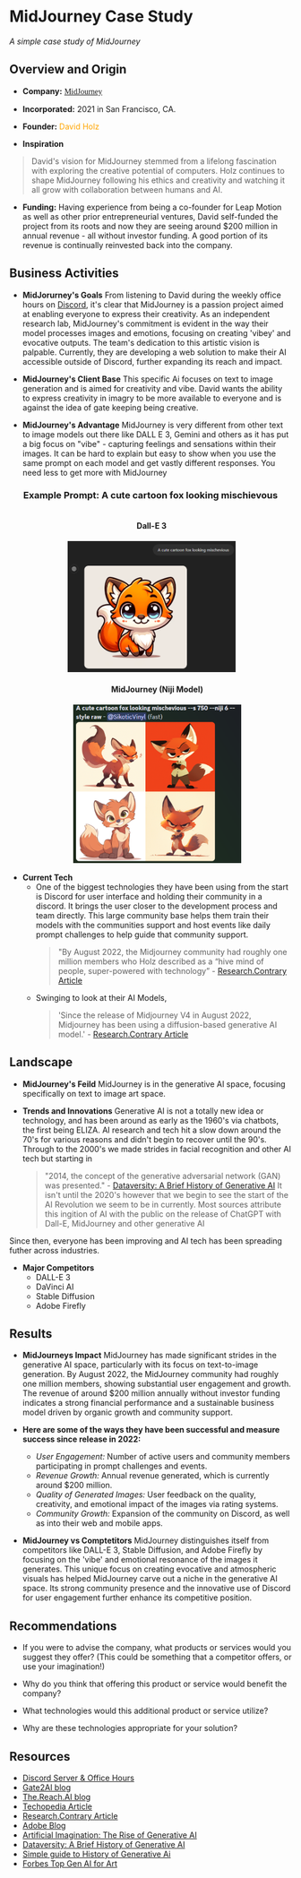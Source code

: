 # MidJourney Case Study

*A simple case study of MidJourney*

## Overview and Origin

* **Company:** <span style="font-family:cursive">[MidJourney](https://www.midjourney.com/home)</span>

* **Incorporated:** 2021 in San Francisco, CA.

* **Founder:**  <span style="color:orange">David Holz</span>

* **Inspiration**
> David's vision for MidJourney stemmed from a lifelong fascination with exploring the creative potential of computers. Holz continues to shape MidJourney following his ethics and creativity and watching it all grow with collaboration between humans and AI.

* **Funding:** Having experience from being a co-founder for Leap Motion as well as other prior entrepreneurial ventures, David self-funded the project from its roots and now they are seeing around $200 million in annual revenue - all without investor funding. A good portion of its revenue is continually reinvested back into the company.

## Business Activities

* **MidJorurney's Goals** From listening to David during the weekly office hours on [Discord](https://discord.gg/midjourney), it's clear that MidJourney is a passion project aimed at enabling everyone to express their creativity. As an independent research lab, MidJourney's commitment is evident in the way their model processes images and emotions, focusing on creating 'vibey' and evocative outputs. The team's dedication to this artistic vision is palpable. Currently, they are developing a web solution to make their AI accessible outside of Discord, further expanding its reach and impact.

* **MidJourney's Client Base** This specific Ai focuses on text to image generation and is aimed for creativity and vibe. David wants the ability to express creativity in imagry to be more available to everyone and is against the idea of gate keeping being creative.

* **MidJourney's Advantage** MidJourney is very different from other text to image models out there like DALL E 3, Gemini and others as it has put a big focus on "vibe" - capturing feelings and sensations within their images. It can be hard to explain but easy to show when you use the same prompt on each model and get vastly different responses. You need less to get more with MidJourney

<div align="center">
  <h3>Example Prompt: A cute cartoon fox looking mischievous</h3>
  <ul style="list-style-type:none;">
  <li style="display:inline-block; text-align:center; margin-right:20px;">
    <h4>Dall-E 3</h4>
    <img src="Images/GPT%20Example.png" alt="GPT Example" width="300">
  </li>
  <li style="display:inline-block; text-align:center;">
    <h4>MidJourney (Niji Model)</h4>
    <img src="Images/MidJourneyExample.png" alt="MidJ Example" width="300">
  </li>
</ul>
</div>

* **Current Tech** 
    * One of the biggest technologies they have been using from the start is Discord for user interface and holding their community in a discord. It brings the user closer to the development process and team directly. This large community base helps them train their models with the communities support and host events like daily prompt challenges to help guide that community support.
        > "By August 2022, the Midjourney community had roughly one million members who Holz described as a “hive mind of people, super-powered with technology” - [Research.Contrary Article](https://research.contrary.com/reports/midjourney)
    * Swinging to look at their AI Models, 
        > 'Since the release of Midjourney V4 in August 2022, Midjourney has been using a diffusion-based generative AI model.' - [Research.Contrary Article](https://research.contrary.com/reports/midjourney)

## Landscape

* **MidJourney's Feild** MidJourney is in the generative AI space, focusing specifically on text to image art space.

* **Trends and Innovations** Generative AI is not a totally new idea or technology, and has been around as early as the 1960's via chatbots, the first being ELIZA. AI research and tech hit a slow down around the 70's for various reasons and didn't begin to recover until the 90's. Through to the 2000's we made strides in facial recognition and other AI tech but starting in 
    >"2014, the concept of the generative adversarial network (GAN) was presented." - [Dataversity: A Brief History of Generative AI](https://www.dataversity.net/a-brief-history-of-generative-ai/)
It isn't until the 2020's however that we begin to see the start of the AI Revolution we seem to be in currently. Most sources attribute this ingition of AI with the public on the release of ChatGPT with Dall-E, MidJourney and other generative AI

Since then, everyone has been improving and AI tech has been spreading futher across industries. 
    
* **Major Competitors** 
    - DALL-E 3
    - DaVinci AI
    - Stable Diffusion
    - Adobe Firefly

## Results

* **MidJourneys Impact** MidJourney has made significant strides in the generative AI space, particularly with its focus on text-to-image generation. By August 2022, the MidJourney community had roughly one million members, showing substantial user engagement and growth. The revenue of around $200 million annually without investor funding indicates a strong financial performance and a sustainable business model driven by organic growth and community support.

* **Here are some of the ways they have been successful and measure success since release in 2022:**
  - _User Engagement:_ Number of active users and community members participating in prompt challenges and events.
  - _Revenue Growth:_ Annual revenue generated, which is currently around $200 million.
  - _Quality of Generated Images:_ User feedback on the quality, creativity, and emotional impact of the images via rating systems.
  - _Community Growth:_ Expansion of the community on Discord, as well as into their web and mobile apps.

* **MidJourney vs Comptetitors**
MidJourney distinguishes itself from competitors like DALL-E 3, Stable Diffusion, and Adobe Firefly by focusing on the 'vibe' and emotional resonance of the images it generates. This unique focus on creating evocative and atmospheric visuals has helped MidJourney carve out a niche in the generative AI space. Its strong community presence and the innovative use of Discord for user engagement further enhance its competitive position.


## Recommendations

* If you were to advise the company, what products or services would you suggest they offer? (This could be something that a competitor offers, or use your imagination!)

* Why do you think that offering this product or service would benefit the company?

* What technologies would this additional product or service utilize?

* Why are these technologies appropriate for your solution?

## Resources

* [Discord Server & Office Hours](https://discord.gg/midjourney)
* [Gate2AI blog](https://www.gate2ai.com/midjourney/who-owns-midjourney.html#:~:text=Midjourney%2C%20a%20pioneering%20software%20and,the%20limits%20of%20creative%20AI.)
* [The.Reach.AI blog](https://thereach.ai/2023/09/06/midjourney-the-200-million-design-tool-that-never-raised-money/)
* [Techopedia Article](https://www.techopedia.com/definition/midjourney)
* [Research.Contrary Article](https://research.contrary.com/reports/midjourney)
* [Adobe Blog](https://blog.adobe.com/en/publish/2024/04/22/age-generative-ai-over-half-americans-have-used-generative-ai-most-believe-will-help-them-be-more-creative)
* [Artificial Imagination: The Rise of Generative AI](https://executive.berkeley.edu/thought-leadership/blog/artificial-imagination-rise-generative-ai)
* [Dataversity: A Brief History of Generative AI](https://www.dataversity.net/a-brief-history-of-generative-ai/)
* [Simple guide to History of Generative Ai](https://bernardmarr.com/a-simple-guide-to-the-history-of-generative-ai/)
* [Forbes Top Gen AI for Art](https://www.forbes.com/sites/bernardmarr/2024/05/09/the-top-generative-ai-tools-for-art-and-design/)